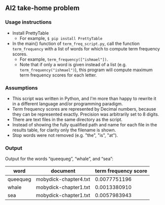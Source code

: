 ## AI2 take-home problem

### Usage instructions
+ Install PrettyTable 
	+ For example, ```$ pip install PrettyTable```
+ In the main() function of ```term_freq_script.py```, call the function ```term_frequency``` with a list of words for which to compute term frequency scores.
	+ For example, ```term_frequency(["ishmael"])```.
	+ Note that if only a word is given instead of a list (e.g. ```term_frequency("ishmael")```), this program will compute maximum term frequency scores for each letter.

### Assumptions
+ This script was written in Python, and I'm more than happy to rewrite it in a different language and/or programming paradigm.
+ Term frequency scores are represented by Decimal numbers, because they can be represented exactly. Precision was arbitrarily set to 8 digits.
+ There are text files in the same directory as the script.
+ Instead of showing the fully qualified path and name for each file in the results table, for clarity only the filename is shown.
+ Stop words were not removed (e.g. "the", "is", "at").

### Output
Output for the words “queequeg”, “whale”, and “sea”:

|   word   |        document       | term frequency score |
|----------|-----------------------|----------------------|
| queequeg | mobydick-chapter4.txt |     0.0077751196     |
|  whale   | mobydick-chapter1.txt |     0.0013380910     |
|   sea    | mobydick-chapter1.txt |     0.0057983943     |